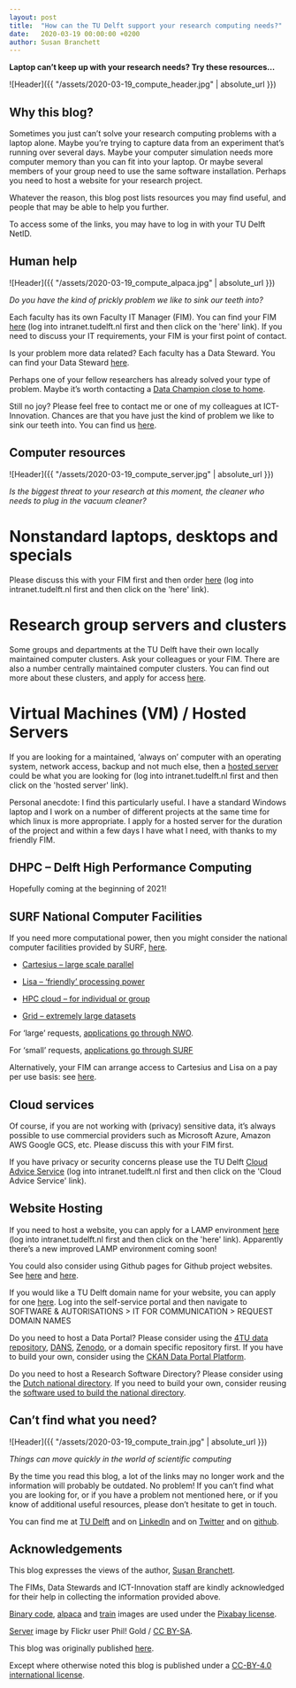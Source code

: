 ```yaml
---
layout: post
title:  "How can the TU Delft support your research computing needs?"
date:   2020-03-19 00:00:00 +0200
author: Susan Branchett
---
```

**Laptop can’t keep up with your research needs? Try these resources…**

![Header]({{ "/assets/2020-03-19_compute_header.jpg" | absolute_url }})


## Why this blog?
Sometimes you just can’t solve your research computing problems with a laptop alone. Maybe you’re trying to capture data from an experiment that’s running over several days. Maybe your computer simulation needs more computer memory than you can fit into your laptop. Or maybe several members of your group need to use the same software installation. Perhaps you need to host a website for your research project.


Whatever the reason, this blog post lists resources you may find useful, and people that may be able to help you further.


To access some of the links, you may have to log in with your TU Delft NetID.


## Human help

![Header]({{ "/assets/2020-03-19_compute_alpaca.jpg" | absolute_url }})

*Do you have the kind of prickly problem we like to sink our teeth into?*

Each faculty has its own Faculty IT Manager (FIM). You can find your FIM [here](https://intranet.tudelft.nl/en/-/faculty-it-manager) (log into intranet.tudelft.nl first and then click on the 'here' link). If you need to discuss your IT requirements, your FIM is your first point of contact.

Is your problem more data related? Each faculty has a Data Steward. You can find your Data Steward [here](https://www.tudelft.nl/en/library/current-topics/research-data-management/r/support/data-stewardship/contact/).

Perhaps one of your fellow researchers has already solved your type of problem. Maybe it’s worth contacting a [Data Champion close to home](https://www.tudelft.nl/en/library/current-topics/research-data-management/r/data-stewardship/data-champions/our-data-champions/).

Still no joy? Please feel free to contact me or one of my colleagues at ICT-Innovation. Chances are that you have just the kind of problem we like to sink our teeth into. You can find us [here](https://www.tudelft.nl/ict-innovation/about-innovation/).

## Computer resources

![Header]({{ "/assets/2020-03-19_compute_server.jpg" | absolute_url }})

*Is the biggest threat to your research at this moment, the cleaner who needs to plug in the vacuum cleaner?*

# Nonstandard laptops, desktops and specials
Please discuss this with your FIM first and then order [here](https://intranet.tudelft.nl/-/ordering-hardware-laptop-desktop-and-paraphernalia-) (log into intranet.tudelft.nl first and then click on the 'here' link).

# Research group servers and clusters
Some groups and departments at the TU Delft have their own locally maintained computer clusters. Ask your colleagues or your FIM. There are also a number centrally maintained computer clusters. You can find out more about these clusters, and apply for access [here](https://hpcwiki.tudelft.nl/index.php/Introduction).

# Virtual Machines (VM) /  Hosted Servers
If you are looking for a maintained, ‘always on’ computer with an operating system, network access, backup and not much else, then a [hosted server](https://intranet.tudelft.nl/en/-/hosting-servers) could be what you are looking for (log into intranet.tudelft.nl first and then click on the 'hosted server' link).

Personal anecdote: I find this particularly useful. I have a standard Windows laptop and I work on a number of different projects at the same time for which linux is more appropriate. I apply for a hosted server for the duration of the project and within a few days I have what I need, with thanks to my friendly FIM.

## DHPC – Delft High Performance Computing
Hopefully coming at the beginning of 2021!

## SURF National Computer Facilities
If you need more computational power, then you might consider the national computer facilities provided by SURF, [here]( https://www.surf.nl/en/which-compute-service-for-which-research-question).

- [Cartesius – large scale parallel](https://userinfo.surfsara.nl/systems/cartesius)

- [Lisa – ‘friendly’ processing power](https://userinfo.surfsara.nl/systems/lisa)

- [HPC cloud – for individual or group](https://userinfo.surfsara.nl/systems/hpc-cloud)

- [Grid – extremely large datasets](https://userinfo.surfsara.nl/systems/grid)

For ‘large’ requests, [applications go through NWO](https://www.nwo.nl/en/funding/our-funding-instruments/enw/computing-time-on-national-computer-facilities/access-to-the-national-computer-facilities-for-regular-projects.html).

For ‘small’ requests, [applications go through SURF](https://www.surf.nl/en/applying-for-access-to-compute-services)

Alternatively, your FIM can arrange access to Cartesius and Lisa on a pay per use basis: see [here](https://userinfo.surfsara.nl/systems/shared/rccs).


## Cloud services
Of course, if you are not working with (privacy) sensitive data, it’s always possible to use commercial providers such as Microsoft Azure, Amazon AWS Google GCS, etc. Please discuss this with your FIM first.

If you have privacy or security concerns please use the TU Delft [Cloud Advice Service](https://intranet.tudelft.nl/en/-/cloud-advice-service-1) (log into intranet.tudelft.nl first and then click on the 'Cloud Advice Service' link).


## Website Hosting
If you need to host a website, you can apply for a LAMP environment [here](https://intranet.tudelft.nl/en/-/application-for-lamp-website) (log into intranet.tudelft.nl first and then click on the 'here' link).
Apparently there’s a new improved LAMP environment coming soon!

You could also consider using Github pages for Github project websites. See [here](https://pages.github.com/) and [here](https://help.github.com/en/articles/using-jekyll-as-a-static-site-generator-with-github-pages).

If you would like a TU Delft domain name for your website, you can apply for one [here](https://tudelft.topdesk.net/tas/public/ssp/).  Log into the self-service portal and then navigate to SOFTWARE & AUTORISATIONS > IT FOR COMMUNICATION > REQUEST DOMAIN NAMES

Do you need to host a Data Portal? Please consider using the [4TU data repository](https://researchdata.4tu.nl/en/), [DANS](https://dans.knaw.nl/en), [Zenodo](https://zenodo.org/), or a domain specific repository first. If you have to build your own, consider using the [CKAN Data Portal Platform](https://ckan.org).

Do you need to host a Research Software Directory? Please consider using the [Dutch national directory](https://www.research-software.nl/). If you need to build your own, consider reusing the [software used to build the national directory](https://github.com/research-software-directory/research-software-directory/).


## Can’t find what you need?

![Header]({{ "/assets/2020-03-19_compute_train.jpg" | absolute_url }})

*Things can move quickly in the world of scientific computing*

By the time you read this blog, a lot of the links may no longer work and the information will probably be outdated. No problem! If you can’t find what you are looking for, or if you have a problem not mentioned here, or if you know of additional useful resources, please don’t hesitate to get in touch.

You can find me at [TU Delft](https://www.tudelft.nl/staff/s.e.branchett/) and on [LinkedIn](https://linkedin.com/in/sebranchett) and on [Twitter](https://twitter.com/sebranchett) and on [github](https://github.com/sebranchett).

## Acknowledgements
This blog expresses the views of the author, [Susan Branchett](https://www.tudelft.nl/staff/s.e.branchett/).

The FIMs, Data Stewards and ICT-Innovation staff are kindly acknowledged for their help in collecting the information provided above.

[Binary code](https://pixabay.com/photos/binary-binary-code-binary-system-2910663/), [alpaca](https://pixabay.com/photos/alpaca-cactus-teeth-tooth-eat-3647011/) and [train](https://pixabay.com/photos/train-station-transportation-people-2593687/) images are used under the [Pixabay license](https://pixabay.com/service/license/).

[Server](https://commons.wikimedia.org/wiki/File:Random_Linux_Servers_(2005).jpeg) image by Flickr user Phil! Gold / [CC BY-SA](https://creativecommons.org/licenses/by-sa/2.0).

This blog was originally published [here](https://www.tudelft.nl/en/ict-innovation/articles/how-can-the-tu-delft-support-your-research-computing-needs/).

Except where otherwise noted this blog is published under a [CC-BY-4.0 international license](https://creativecommons.org/licenses/by/4.0/).

